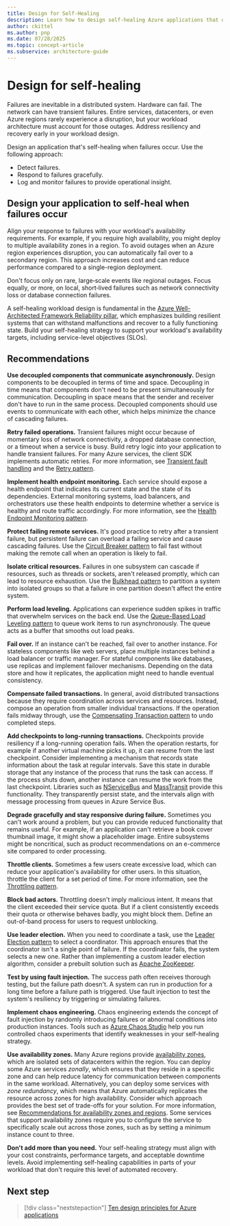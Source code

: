 ```yaml
---
title: Design for Self-Healing
description: Learn how to design self-healing Azure applications that detect, respond to, and recover from failures to ensure high availability and resilience.
author: ckittel
ms.author: pnp
ms.date: 07/28/2025
ms.topic: concept-article
ms.subservice: architecture-guide
---
```


# Design for self-healing

Failures are inevitable in a distributed system. Hardware can fail. The network can have transient failures. Entire services, datacenters, or even Azure regions rarely experience a disruption, but your workload architecture must account for those outages. Address resiliency and recovery early in your workload design.

Design an application that's self-healing when failures occur. Use the following approach:

- Detect failures.
- Respond to failures gracefully.
- Log and monitor failures to provide operational insight.

## Design your application to self-heal when failures occur

Align your response to failures with your workload's availability requirements. For example, if you require high availability, you might deploy to multiple availability zones in a region. To avoid outages when an Azure region experiences disruption, you can automatically fail over to a secondary region. This approach increases cost and can reduce performance compared to a single-region deployment.

Don't focus only on rare, large‑scale events like regional outages. Focus equally, or more, on local, short‑lived failures such as network connectivity loss or database connection failures.

A self-healing workload design is fundamental in the [Azure Well-Architected Framework Reliability pillar](/azure/well-architected/reliability/principles), which emphasizes building resilient systems that can withstand malfunctions and recover to a fully functioning state. Build your self-healing strategy to support your workload's availability targets, including service-level objectives (SLOs).

## Recommendations

**Use decoupled components that communicate asynchronously.** Design components to be decoupled in terms of time and space. Decoupling in time means that components don't need to be present simultaneously for communication. Decoupling in space means that the sender and receiver don't have to run in the same process. Decoupled components should use events to communicate with each other, which helps minimize the chance of cascading failures.

**Retry failed operations.** Transient failures might occur because of momentary loss of network connectivity, a dropped database connection, or a timeout when a service is busy. Build retry logic into your application to handle transient failures. For many Azure services, the client SDK implements automatic retries. For more information, see [Transient fault handling](../../best-practices/transient-faults.md) and the [Retry pattern](../../patterns/retry.yml).

**Implement health endpoint monitoring.** Each service should expose a health endpoint that indicates its current state and the state of its dependencies. External monitoring systems, load balancers, and orchestrators use these health endpoints to determine whether a service is healthy and route traffic accordingly. For more information, see the [Health Endpoint Monitoring pattern](../../patterns/health-endpoint-monitoring.yml).

**Protect failing remote services.** It's good practice to retry after a transient failure, but persistent failure can overload a failing service and cause cascading failures. Use the [Circuit Breaker pattern](../../patterns/circuit-breaker.md) to fail fast without making the remote call when an operation is likely to fail.

**Isolate critical resources.** Failures in one subsystem can cascade if resources, such as threads or sockets, aren't released promptly, which can lead to resource exhaustion. Use the [Bulkhead pattern](../../patterns/bulkhead.yml) to partition a system into isolated groups so that a failure in one partition doesn't affect the entire system.

**Perform load leveling.** Applications can experience sudden spikes in traffic that overwhelm services on the back end. Use the [Queue-Based Load Leveling pattern](../../patterns/queue-based-load-leveling.yml) to queue work items to run asynchronously. The queue acts as a buffer that smooths out load peaks.

**Fail over.** If an instance can't be reached, fail over to another instance. For stateless components like web servers, place multiple instances behind a load balancer or traffic manager. For stateful components like databases, use replicas and implement failover mechanisms. Depending on the data store and how it replicates, the application might need to handle eventual consistency.

**Compensate failed transactions.** In general, avoid distributed transactions because they require coordination across services and resources. Instead, compose an operation from smaller individual transactions. If the operation fails midway through, use the [Compensating Transaction pattern](../../patterns/compensating-transaction.yml) to undo completed steps.

**Add checkpoints to long-running transactions.** Checkpoints provide resiliency if a long-running operation fails. When the operation restarts, for example if another virtual machine picks it up, it can resume from the last checkpoint. Consider implementing a mechanism that records state information about the task at regular intervals. Save this state in durable storage that any instance of the process that runs the task can access. If the process shuts down, another instance can resume the work from the last checkpoint. Libraries such as [NServiceBus](https://docs.particular.net/nservicebus/sagas/) and [MassTransit](https://masstransit.io/documentation/patterns/saga) provide this functionality. They transparently persist state, and the intervals align with message processing from queues in Azure Service Bus.

**Degrade gracefully and stay responsive during failure.** Sometimes you can't work around a problem, but you can provide reduced functionality that remains useful. For example, if an application can't retrieve a book cover thumbnail image, it might show a placeholder image. Entire subsystems might be noncritical, such as product recommendations on an e-commerce site compared to order processing.

**Throttle clients.** Sometimes a few users create excessive load, which can reduce your application's availability for other users. In this situation, throttle the client for a set period of time. For more information, see the [Throttling pattern](../../patterns/throttling.yml).

**Block bad actors.** Throttling doesn't imply malicious intent. It means that the client exceeded their service quota. But if a client consistently exceeds their quota or otherwise behaves badly, you might block them. Define an out-of-band process for users to request unblocking.

**Use leader election.** When you need to coordinate a task, use the [Leader Election pattern](../../patterns/leader-election.yml) to select a coordinator. This approach ensures that the coordinator isn't a single point of failure. If the coordinator fails, the system selects a new one. Rather than implementing a custom leader election algorithm, consider a prebuilt solution such as [Apache ZooKeeper](https://zookeeper.apache.org/).

**Test by using fault injection.** The success path often receives thorough testing, but the failure path doesn't. A system can run in production for a long time before a failure path is triggered. Use fault injection to test the system's resiliency by triggering or simulating failures.

**Implement chaos engineering.** Chaos engineering extends the concept of fault injection by randomly introducing failures or abnormal conditions into production instances. Tools such as [Azure Chaos Studio](/azure/chaos-studio/) help you run controlled chaos experiments that identify weaknesses in your self-healing strategy.

**Use availability zones.** Many Azure regions provide [availability zones](/azure/reliability/availability-zones-overview), which are isolated sets of datacenters within the region. You can deploy some Azure services *zonally*, which ensures that they reside in a specific zone and can help reduce latency for communication between components in the same workload. Alternatively, you can deploy some services with *zone redundancy*, which means that Azure automatically replicates the resource across zones for high availability. Consider which approach provides the best set of trade-offs for your solution. For more information, see [Recommendations for availability zones and regions](/azure/well-architected/reliability/regions-availability-zones). Some services that support availability zones require you to configure the service to specifically scale out across those zones, such as by setting a minimum instance count to three.

**Don't add more than you need.** Your self-healing strategy must align with your cost constraints, performance targets, and acceptable downtime levels. Avoid implementing self-healing capabilities in parts of your workload that don't require this level of automated recovery.

## Next step

> [!div class="nextstepaction"]
> [Ten design principles for Azure applications](index.md)
